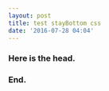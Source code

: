 ```yaml
---
layout: post
title: test stayBottom css
date: '2016-07-28 04:04'
---
```


### Here is the head.

### End.
